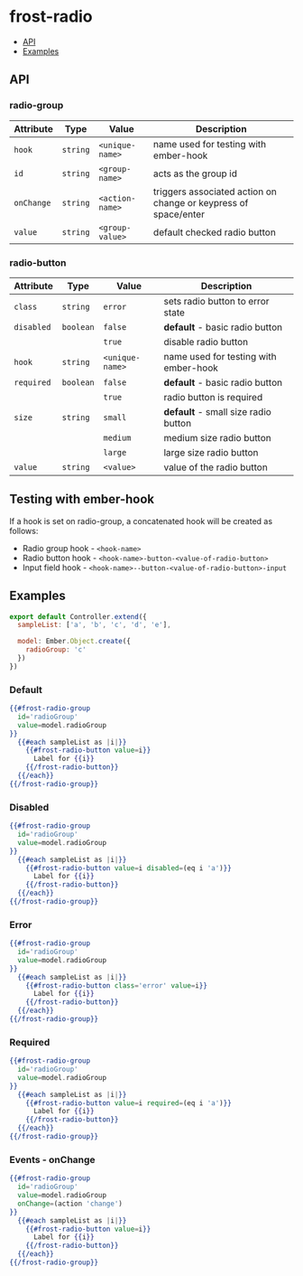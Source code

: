 # frost-radio

 * [API](#api)
 * [Examples](#examples)

## API
### radio-group
| Attribute | Type | Value | Description |
| --------- | ---- | ----- | ----------- |
| `hook` | `string` | `<unique-name>` | name used for testing with ember-hook |
| `id` | `string` | `<group-name>` | acts as the group id |
| `onChange` | `string` |`<action-name>`| triggers associated action on change or keypress of space/enter |
| `value` | `string` | `<group-value>` | default checked radio button |

### radio-button
| Attribute | Type | Value | Description |
| --------- | ---- | ----- | ----------- |
| `class` | `string` | `error` | sets radio button to error state |
| `disabled` | `boolean` | `false` | **default** - basic radio button |
| | | `true` | disable radio button |
| `hook` | `string` | `<unique-name>` | name used for testing with ember-hook |
| `required` |  `boolean` | `false` | **default** - basic radio button |
| | | `true` | radio button is required |
| `size` | `string` | `small` | **default** - small size radio button |
| | | `medium` | medium size radio button |
| | | `large` | large size radio button |
| `value` | `string` | `<value>` | value of the radio button |

## Testing with ember-hook
If a hook is set on radio-group, a concatenated hook will be created as follows:
* Radio group hook - `<hook-name>`
* Radio button hook - `<hook-name>-button-<value-of-radio-button>`
* Input field hook - `<hook-name>--button-<value-of-radio-button>-input`


## Examples

```javascript
export default Controller.extend({
  sampleList: ['a', 'b', 'c', 'd', 'e'],

  model: Ember.Object.create({
    radioGroup: 'c'
  })
})
```

### Default
```handlebars
{{#frost-radio-group
  id='radioGroup'
  value=model.radioGroup
}}
  {{#each sampleList as |i|}}
    {{#frost-radio-button value=i}}
      Label for {{i}}
    {{/frost-radio-button}}
  {{/each}}
{{/frost-radio-group}}
```

### Disabled
```handlebars
{{#frost-radio-group
  id='radioGroup'
  value=model.radioGroup
}}
  {{#each sampleList as |i|}}
    {{#frost-radio-button value=i disabled=(eq i 'a')}}
      Label for {{i}}
    {{/frost-radio-button}}
  {{/each}}
{{/frost-radio-group}}
```

### Error
```handlebars
{{#frost-radio-group
  id='radioGroup'
  value=model.radioGroup
}}
  {{#each sampleList as |i|}}
    {{#frost-radio-button class='error' value=i}}
      Label for {{i}}
    {{/frost-radio-button}}
  {{/each}}
{{/frost-radio-group}}
```

### Required
```handlebars
{{#frost-radio-group
  id='radioGroup'
  value=model.radioGroup
}}
  {{#each sampleList as |i|}}
    {{#frost-radio-button value=i required=(eq i 'a')}}
      Label for {{i}}
    {{/frost-radio-button}}
  {{/each}}
{{/frost-radio-group}}
```

### Events - onChange
```handlebars
{{#frost-radio-group
  id='radioGroup'
  value=model.radioGroup
  onChange=(action 'change')
}}
  {{#each sampleList as |i|}}
    {{#frost-radio-button value=i}}
      Label for {{i}}
    {{/frost-radio-button}}
  {{/each}}
{{/frost-radio-group}}
```
